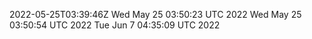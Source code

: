 2022-05-25T03:39:46Z
Wed May 25 03:50:23 UTC 2022
Wed May 25 03:50:54 UTC 2022
Tue Jun  7 04:35:09 UTC 2022
